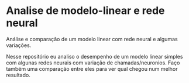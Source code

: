 # Analise de modelo-linear e rede neural
Análise e comparação de um modelo linear com rede neural e algumas variações.

Nesse repositório eu analiso o desempenho de um modelo linear simples com algunas redes neurais com variação de chamadas/neuronios. Faço também uma comparação entre eles para ver qual chegou num melhor resultado.
